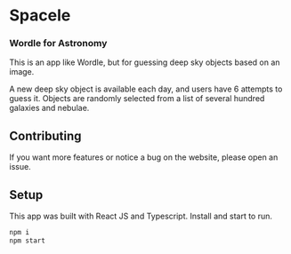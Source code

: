 # Spacele
### Wordle for Astronomy

This is an app like Wordle, but for guessing deep sky objects based on an image.

A new deep sky object is available each day, and users have 6 attempts to guess it. Objects are randomly selected from a list of several hundred galaxies and nebulae.

## Contributing
If you want more features or notice a bug on the website, please open an issue.

## Setup
This app was built with React JS and Typescript. 
Install and start to run.
```sh
npm i
npm start
```